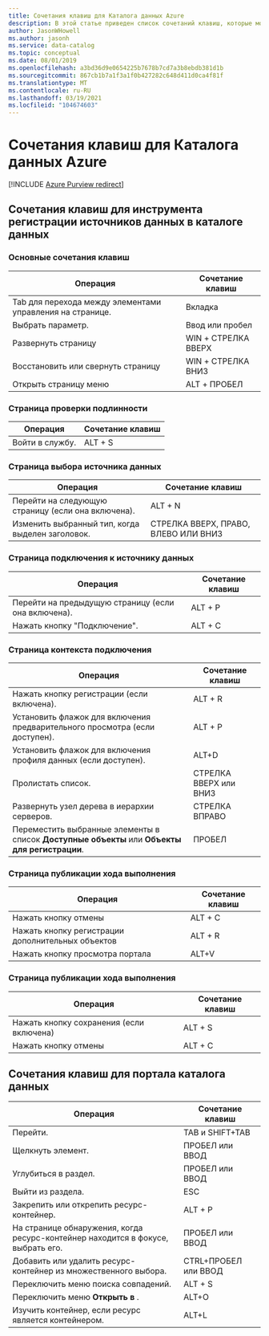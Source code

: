 ```yaml
---
title: Сочетания клавиш для Каталога данных Azure
description: В этой статье приведен список сочетаний клавиш, которые можно использовать в каталоге данных Azure.
author: JasonWHowell
ms.author: jasonh
ms.service: data-catalog
ms.topic: conceptual
ms.date: 08/01/2019
ms.openlocfilehash: a3bd36d9e0654225b7678b7cd7a3b8ebdb381d1b
ms.sourcegitcommit: 867cb1b7a1f3a1f0b427282c648d411d0ca4f81f
ms.translationtype: MT
ms.contentlocale: ru-RU
ms.lasthandoff: 03/19/2021
ms.locfileid: "104674603"
---
```

# <a name="keyboard-shortcuts-for-azure-data-catalog"></a>Сочетания клавиш для Каталога данных Azure

[!INCLUDE [Azure Purview redirect](../../includes/data-catalog-use-purview.md)]

## <a name="keyboard-shortcuts-for-the-data-catalog-data-source-registration-tool"></a>Сочетания клавиш для инструмента регистрации источников данных в каталоге данных

### <a name="general-keyboard-shortcuts"></a>Основные сочетания клавиш
| Операция | Сочетание клавиш |
| --- | --- |
| Tab для перехода между элементами управления на странице. |Вкладка |
| Выбрать параметр. |Ввод или пробел |
| Развернуть страницу |WIN + СТРЕЛКА ВВЕРХ |
| Восстановить или свернуть страницу |WIN + СТРЕЛКА ВНИЗ |
| Открыть страницу меню |ALT + ПРОБЕЛ |

### <a name="authentication-page"></a>Страница проверки подлинности
| Операция | Сочетание клавиш |
| --- | --- |
| Войти в службу. |ALT + S |

### <a name="data-source-selection-page"></a>Страница выбора источника данных
| Операция | Сочетание клавиш |
| --- | --- |
| Перейти на следующую страницу (если она включена). |ALT + N |
| Изменить выбранный тип, когда выделен заголовок. |СТРЕЛКА ВВЕРХ, ПРАВО, ВЛЕВО ИЛИ ВНИЗ |

### <a name="data-source-connection-page"></a>Страница подключения к источнику данных
| Операция | Сочетание клавиш |
| --- | --- |
| Перейти на предыдущую страницу (если она включена). |ALT + P |
| Нажать кнопку "Подключение". |ALT + C |

### <a name="connection-context-page"></a>Страница контекста подключения
| Операция | Сочетание клавиш |
| --- | --- |
| Нажать кнопку регистрации (если включена). |ALT + R |
| Установить флажок для включения предварительного просмотра (если доступен). |ALT + P |
| Установить флажок для включения профиля данных (если доступен). |ALT+D |
| Пролистать список. |СТРЕЛКА ВВЕРХ или ВНИЗ |
| Развернуть узел дерева в иерархии серверов. |СТРЕЛКА ВПРАВО |
| Переместить выбранные элементы в список **Доступные объекты** или **Объекты для регистрации**. |ПРОБЕЛ |

### <a name="publish-progress-page"></a>Страница публикации хода выполнения
| Операция | Сочетание клавиш |
| --- | --- |
| Нажать кнопку отмены |ALT + C |
| Нажать кнопку регистрации дополнительных объектов |ALT + R |
| Нажать кнопку просмотра портала |ALT+V |

### <a name="publish-progress-page"></a>Страница публикации хода выполнения
| Операция | Сочетание клавиш |
| --- | --- |
| Нажать кнопку сохранения (если включена) |ALT + S |
| Нажать кнопку отмены |ALT + C |

## <a name="keyboard-shortcuts-for-the-data-catalog-portal"></a>Сочетания клавиш для портала каталога данных
| Операция | Сочетание клавиш |
| --- | --- |
| Перейти. |TAB и SHIFT+TAB |
| Щелкнуть элемент. |ПРОБЕЛ или ВВОД |
| Углубиться в раздел. |ПРОБЕЛ или ВВОД |
| Выйти из раздела. |ESC |
| Закрепить или открепить ресурс-контейнер. |ALT + P |
| На странице обнаружения, когда ресурс-контейнер находится в фокусе, выбрать его. |ПРОБЕЛ или ВВОД |
| Добавить или удалить ресурс-контейнер из множественного выбора. |CTRL+ПРОБЕЛ или ВВОД |
| Переключить меню поиска совпадений. |ALT + S |
| Переключить меню **Открыть в** . |ALT+O |
| Изучить контейнер, если ресурс является контейнером. |ALT+L |

